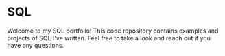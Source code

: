 # SQL

Welcome to my SQL portfolio! 
This code repository contains examples and projects of SQL I've written. 
Feel free to take a look and reach out if you have any questions.
